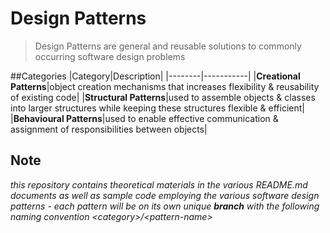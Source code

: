 # Design Patterns
>Design Patterns are general and reusable solutions to commonly occurring software design problems

##Categories
|Category|Description|
|--------|-----------|
|**Creational Patterns**|object creation mechanisms that increases flexibility & reusability of existing code|
|**Structural Patterns**|used to assemble objects & classes into larger structures while keeping these structures flexible & efficient|
|**Behavioural Patterns**|used to enable effective communication & assignment of responsibilities between objects|




## Note

*this repository contains theoretical materials in the various README.md 
documents as well as sample code employing the various software design patterns - 
each pattern will be on its own unique **branch** with the following naming convention \<category>/\<pattern-name>*

